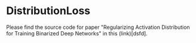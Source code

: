 # DistributionLoss
Please find the source code for paper "Regularizing Activation Distribution for Training Binarized Deep Networks" in this (link)[dsfd].
